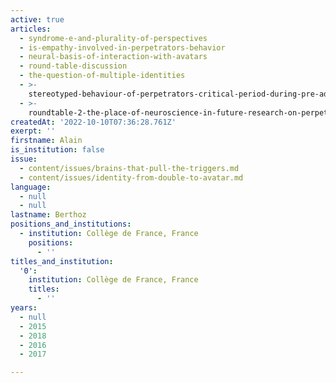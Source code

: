 ```yaml
---
active: true
articles:
  - syndrome-e-and-plurality-of-perspectives
  - is-empathy-involved-in-perpetrators-behavior
  - neural-basis-of-interaction-with-avatars
  - round-table-discussion
  - the-question-of-multiple-identities
  - >-
    stereotyped-behaviour-of-perpetrators-critical-period-during-pre-adolescence-for-tolerance-and-empathy
  - >-
    roundtable-2-the-place-of-neuroscience-in-future-research-on-perpetrators-of-extreme-violence
createdAt: '2022-10-10T07:36:28.761Z'
exerpt: ''
firstname: Alain
is_institution: false
issue:
  - content/issues/brains-that-pull-the-triggers.md
  - content/issues/identity-from-double-to-avatar.md
language:
  - null
  - null
lastname: Berthoz
positions_and_institutions:
  - institution: Collège de France, France
    positions:
      - ''
titles_and_institution:
  '0':
    institution: Collège de France, France
    titles:
      - ''
years:
  - null
  - 2015
  - 2018
  - 2016
  - 2017

---
```


